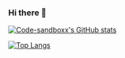 ### Hi there 👋



[![Code-sandboxx's GitHub stats](https://github-readme-stats.vercel.app/api?username=code-sandboxx&show_icons=true&theme=radical)](https://github.com/code-sandboxx/github-readme-stats)


[![Top Langs](https://github-readme-stats.vercel.app/api/top-langs/?username=code-sandboxx&langs_count=8&theme=radical)](https://github.com/code-sandboxx/github-readme-stats)
